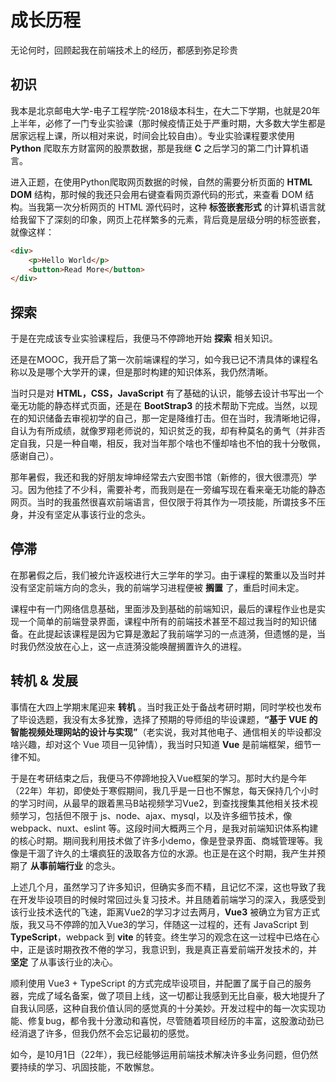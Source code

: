# 成长历程
无论何时，回顾起我在前端技术上的经历，都感到弥足珍贵

## 初识
我本是北京邮电大学-电子工程学院-2018级本科生，在大二下学期，也就是20年上半年，必修了一门专业实验课（那时候疫情正处于严重时期，大多数大学生都是居家远程上课，所以相对来说，时间会比较自由）。专业实验课程要求使用 **Python** 爬取东方财富网的股票数据，那是我继 **C** 之后学习的第二门计算机语言。

进入正题，在使用Python爬取网页数据的时候，自然的需要分析页面的 **HTML DOM** 结构，那时候的我还只会用右键查看网页源代码的形式，来查看 DOM 结构。当我第一次分析网页的 HTML 源代码时，这种 **标签嵌套形式** 的计算机语言就给我留下了深刻的印象，网页上花样繁多的元素，背后竟是层级分明的标签嵌套，就像这样：

```html
<div>
    <p>Hello World</p>
    <button>Read More</button>
</div>
```

## 探索
于是在完成该专业实验课程后，我便马不停蹄地开始 **探索** 相关知识。

还是在MOOC，我开启了第一次前端课程的学习，如今我已记不清具体的课程名称以及是哪个大学开的课，但是那时构建的知识体系，我仍然清晰。

当时只是对 **HTML，CSS，JavaScript** 有了基础的认识，能够去设计书写出一个毫无功能的静态样式页面，还是在 **BootStrap3** 的技术帮助下完成。当然，以现在的知识储备去审视初学的自己，那一定是降维打击。但在当时，我清晰地记得，自认为有所成绩，就像罗翔老师说的，知识贫乏的我，却有种莫名的勇气（并非否定自我，只是一种自嘲，相反，我对当年那个啥也不懂却啥也不怕的我十分敬佩，感谢自己）。

那年暑假，我还和我的好朋友坤坤经常去六安图书馆（新修的，很大很漂亮）学习。因为他挂了不少科，需要补考，而我则是在一旁编写现在看来毫无功能的静态网页。当时的我虽然很喜欢前端语言，但仅限于将其作为一项技能，所谓技多不压身，并没有坚定从事该行业的念头。

## 停滞
在那暑假之后，我们被允许返校进行大三学年的学习。由于课程的繁重以及当时并没有坚定前端方向的念头，我的前端学习进程便被 **搁置** 了，重启时间未定。

课程中有一门网络信息基础，里面涉及到基础的前端知识，最后的课程作业也是实现一个简单的前端登录界面，课程中所有的前端技术甚至不超过我当时的知识储备。在此提起该课程是因为它算是激起了我前端学习的一点涟漪，但遗憾的是，当时我仍然没放在心上，这一点涟漪没能唤醒搁置许久的进程。

## 转机 & 发展
事情在大四上学期末尾迎来 **转机** 。当时我正处于备战考研时期，同时学校也发布了毕设选题，我没有太多犹豫，选择了预期的导师组的毕设课题，**“基于 VUE 的智能视频处理网站的设计与实现”**（老实说，我对其他电子、通信相关的毕设都没啥兴趣，却对这个 Vue 项目一见钟情），我当时只知道 **Vue** 是前端框架，细节一律不知。

于是在考研结束之后，我便马不停蹄地投入Vue框架的学习。那时大约是今年（22年）年初，即使处于寒假期间，我几乎是一日也不懈怠，每天保持几个小时的学习时间，从最早的跟着黑马B站视频学习Vue2，到查找搜集其他相关技术视频学习，包括但不限于 js、node、ajax、mysql，以及许多细节技术，像 webpack、nuxt、eslint 等。这段时间大概两三个月，是我对前端知识体系构建的核心时期。期间我利用技术做了许多小demo，像是登录界面、商城管理等。我像是干涸了许久的土壤疯狂的汲取各方位的水源。也正是在这个时期，我产生并预期了 **从事前端行业** 的念头。

上述几个月，虽然学习了许多知识，但确实多而不精，且记忆不深，这也导致了我在开发毕设项目的时候时常回过头复习技术。并且随着前端学习的深入，我感受到该行业技术迭代的飞速，距离Vue2的学习才过去两月，**Vue3** 被确立为官方正式版，我又马不停蹄的加入Vue3的学习，伴随这一过程的，还有 JavaScript 到 **TypeScript**，webpack 到 **vite** 的转变。终生学习的观念在这一过程中已烙在心中，正是该时期孜孜不倦的学习，我意识到，我是真正喜爱前端开发技术的，并 **坚定** 了从事该行业的决心。

顺利使用 Vue3 + TypeScript 的方式完成毕设项目，并配置了属于自己的服务器，完成了域名备案，做了项目上线，这一切都让我感到无比自豪，极大地提升了自我认同感，这种自我价值认同的感觉真的十分美妙。开发过程中的每一次实现功能、修复bug，都令我十分激动和喜悦，尽管随着项目经历的丰富，这股激动劲已经消退了许多，但我仍然不会忘记最初的感觉。

如今，是10月1日（22年），我已经能够运用前端技术解决许多业务问题，但仍然要持续的学习、巩固技能，不敢懈怠。